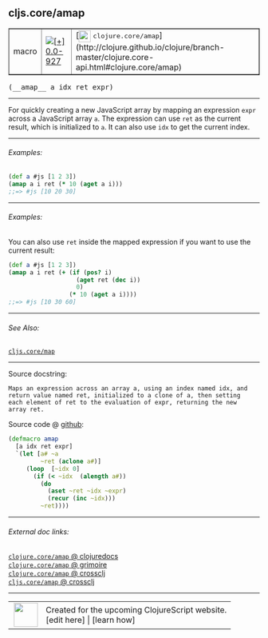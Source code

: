 ## cljs.core/amap



 <table border="1">
<tr>
<td>macro</td>
<td><a href="https://github.com/cljsinfo/cljs-api-docs/tree/0.0-927"><img valign="middle" alt="[+] 0.0-927" title="Added in 0.0-927" src="https://img.shields.io/badge/+-0.0--927-lightgrey.svg"></a> </td>
<td>
[<img height="24px" valign="middle" src="http://i.imgur.com/1GjPKvB.png"> <samp>clojure.core/amap</samp>](http://clojure.github.io/clojure/branch-master/clojure.core-api.html#clojure.core/amap)
</td>
</tr>
</table>


 <samp>
(__amap__ a idx ret expr)<br>
</samp>

---

For quickly creating a new JavaScript array by mapping an expression `expr`
across a JavaScript array `a`.  The expression can use `ret` as the current
result, which is initialized to `a`.  It can also use `idx` to get the current
index.

---

###### Examples:

```clj
(def a #js [1 2 3])
(amap a i ret (* 10 (aget a i)))
;;=> #js [10 20 30]
```

---
###### Examples:

You can also use `ret` inside the mapped expression if you want to use the
current result:

```clj
(def a #js [1 2 3])
(amap a i ret (+ (if (pos? i)
                   (aget ret (dec i))
                   0)
                 (* 10 (aget a i))))
;;=> #js [10 30 60]
```

---

###### See Also:

[`cljs.core/map`](cljs.core_map.md)<br>

---


Source docstring:

```
Maps an expression across an array a, using an index named idx, and
return value named ret, initialized to a clone of a, then setting
each element of ret to the evaluation of expr, returning the new
array ret.
```


Source code @ [github](https://github.com/clojure/clojurescript/blob/r3123/src/clj/cljs/core.clj#L1773-L1786):

```clj
(defmacro amap
  [a idx ret expr]
  `(let [a# ~a
         ~ret (aclone a#)]
     (loop  [~idx 0]
       (if (< ~idx  (alength a#))
         (do
           (aset ~ret ~idx ~expr)
           (recur (inc ~idx)))
         ~ret))))
```

<!--
Repo - tag - source tree - lines:

 <pre>
clojurescript @ r3123
└── src
    └── clj
        └── cljs
            └── <ins>[core.clj:1773-1786](https://github.com/clojure/clojurescript/blob/r3123/src/clj/cljs/core.clj#L1773-L1786)</ins>
</pre>

-->

---



###### External doc links:

[`clojure.core/amap` @ clojuredocs](http://clojuredocs.org/clojure.core/amap)<br>
[`clojure.core/amap` @ grimoire](http://conj.io/store/v1/org.clojure/clojure/1.7.0-beta3/clj/clojure.core/amap/)<br>
[`clojure.core/amap` @ crossclj](http://crossclj.info/fun/clojure.core/amap.html)<br>
[`cljs.core/amap` @ crossclj](http://crossclj.info/fun/cljs.core/amap.html)<br>

---

 <table>
<tr><td>
<img valign="middle" align="right" width="48px" src="http://i.imgur.com/Hi20huC.png">
</td><td>
Created for the upcoming ClojureScript website.<br>
[edit here] | [learn how]
</td></tr></table>

[edit here]:https://github.com/cljsinfo/cljs-api-docs/blob/master/cljsdoc/cljs.core_amap.cljsdoc
[learn how]:https://github.com/cljsinfo/cljs-api-docs/wiki/cljsdoc-files

<!--

This information was too distracting to show to readers, but I'll leave it
commented here since it is helpful to:

- pretty-print the data used to generate this document
- and show how to retrieve that data



The API data for this symbol:

```clj
{:description "For quickly creating a new JavaScript array by mapping an expression `expr`\nacross a JavaScript array `a`.  The expression can use `ret` as the current\nresult, which is initialized to `a`.  It can also use `idx` to get the current\nindex.",
 :ns "cljs.core",
 :name "amap",
 :signature ["[a idx ret expr]"],
 :history [["+" "0.0-927"]],
 :type "macro",
 :related ["cljs.core/map"],
 :full-name-encode "cljs.core_amap",
 :source {:code "(defmacro amap\n  [a idx ret expr]\n  `(let [a# ~a\n         ~ret (aclone a#)]\n     (loop  [~idx 0]\n       (if (< ~idx  (alength a#))\n         (do\n           (aset ~ret ~idx ~expr)\n           (recur (inc ~idx)))\n         ~ret))))",
          :title "Source code",
          :repo "clojurescript",
          :tag "r3123",
          :filename "src/clj/cljs/core.clj",
          :lines [1773 1786]},
 :examples [{:id "3a7471",
             :content "```clj\n(def a #js [1 2 3])\n(amap a i ret (* 10 (aget a i)))\n;;=> #js [10 20 30]\n```"}
            {:id "0f57af",
             :content "You can also use `ret` inside the mapped expression if you want to use the\ncurrent result:\n\n```clj\n(def a #js [1 2 3])\n(amap a i ret (+ (if (pos? i)\n                   (aget ret (dec i))\n                   0)\n                 (* 10 (aget a i))))\n;;=> #js [10 30 60]\n```"}],
 :full-name "cljs.core/amap",
 :clj-symbol "clojure.core/amap",
 :docstring "Maps an expression across an array a, using an index named idx, and\nreturn value named ret, initialized to a clone of a, then setting\neach element of ret to the evaluation of expr, returning the new\narray ret."}

```

Retrieve the API data for this symbol:

```clj
;; from Clojure REPL
(require '[clojure.edn :as edn])
(-> (slurp "https://raw.githubusercontent.com/cljsinfo/cljs-api-docs/catalog/cljs-api.edn")
    (edn/read-string)
    (get-in [:symbols "cljs.core/amap"]))
```

-->
